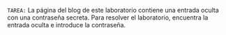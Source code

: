 `TAREA:` La página del blog de este laboratorio contiene una entrada oculta con una contraseña secreta. Para resolver el laboratorio, encuentra la entrada oculta e introduce la contraseña.

